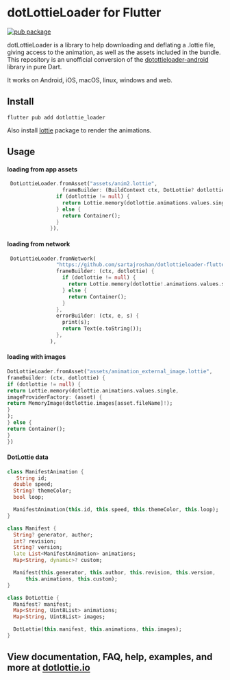 
# dotLottieLoader for Flutter

[![pub package](https://img.shields.io/pub/v/dotlottie_loader.svg)](https://pub.dev/packages/dotlottie_loader)

dotLottieLoader is a library to help downloading and deflating a .lottie file, giving access to the animation,
as well as the assets included in the bundle. This repository is an unofficial conversion of the [dotottieloader-android](https://github.com/dotlottie/dotlottieloader-android) library in pure Dart. 

It works on Android, iOS, macOS, linux, windows and web.

## Install

```
flutter pub add dotlottie_loader
```

Also install [lottie](https://pub.dev/packages/lottie) package to render the animations.

## Usage

#### loading from app assets

```dart
 DotLottieLoader.fromAsset("assets/anim2.lottie",
                  frameBuilder: (BuildContext ctx, DotLottie? dotlottie) {
                if (dotlottie != null) {
                  return Lottie.memory(dotlottie.animations.values.single);
                } else {
                  return Container();
                }
              }),
```

#### loading from network

```dart
 DotLottieLoader.fromNetwork(
                "https://github.com/sartajroshan/dotlottieloader-flutter/raw/master/example/assets/animation.lottie",
                frameBuilder: (ctx, dotlottie) {
                  if (dotlottie != null) {
                    return Lottie.memory(dotlottie!.animations.values.single);
                  } else {
                    return Container();
                  }
                },
                errorBuilder: (ctx, e, s) {
                  print(s);
                  return Text(e.toString());
                },
              ),
```

#### loading with images

```dart
DotLottieLoader.fromAsset("assets/animation_external_image.lottie",
frameBuilder: (ctx, dotlottie) {
if (dotlottie != null) {
return Lottie.memory(dotlottie.animations.values.single,
imageProviderFactory: (asset) {
return MemoryImage(dotlottie.images[asset.fileName]!);
}
);
} else {
return Container();
}
})
```


#### DotLottie data

```dart
class ManifestAnimation {
   String id;
  double speed;
  String? themeColor;
  bool loop;

  ManifestAnimation(this.id, this.speed, this.themeColor, this.loop);
}

class Manifest {
  String? generator, author;
  int? revision;
  String? version;
  late List<ManifestAnimation> animations;
  Map<String, dynamic>? custom;

  Manifest(this.generator, this.author, this.revision, this.version,
      this.animations, this.custom);
}

class DotLottie {
  Manifest? manifest;
  Map<String, Uint8List> animations;
  Map<String, Uint8List> images;

  DotLottie(this.manifest, this.animations, this.images);
}
```

## View documentation, FAQ, help, examples, and more at [dotlottie.io](http://dotlottie.io/)
